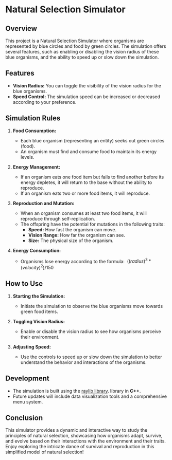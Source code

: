 # Natural Selection Simulator

## Overview

This project is a Natural Selection Simulator where organisms are represented by blue circles and food by green circles. The simulation offers several features, such as enabling or disabling the vision radius of these blue organisms, and the ability to speed up or slow down the simulation.

## Features

- **Vision Radius:** You can toggle the visibility of the vision radius for the blue organisms.
- **Speed Control:** The simulation speed can be increased or decreased according to your preference.

## Simulation Rules

1. **Food Consumption:**
    - Each blue organism (representing an entity) seeks out green circles (food).
    - An organism must find and consume food to maintain its energy levels.

2. **Energy Management:**
    - If an organism eats one food item but fails to find another before its energy depletes, it will return to the base without the ability to reproduce.
    - If an organism eats two or more food items, it will reproduce.

3. **Reproduction and Mutation:**
    - When an organism consumes at least two food items, it will reproduce through self-replication.
    - The offspring have the potential for mutations in the following traits:
        - **Speed:** How fast the organism can move.
        - **Vision Range:** How far the organism can see.
        - **Size:** The physical size of the organism.

4. **Energy Consumption:**
    - Organisms lose energy according to the formula:
      $\ ((radius)^3 * (velocity)^2) / 150$
## How to Use

1. **Starting the Simulation:**
    - Initiate the simulation to observe the blue organisms move towards green food items.

2. **Toggling Vision Radius:**
    - Enable or disable the vision radius to see how organisms perceive their environment.

3. **Adjusting Speed:**
    - Use the controls to speed up or slow down the simulation to better understand the behavior and interactions of the organisms.

## Development

- The simulation is built using the [raylib library]("[https://github.com/ "GitHub - Where the world builds software](https://github.com/raysan5/raylib)").
 library in **C++**.
- Future updates will include data visualization tools and a comprehensive menu system.

## Conclusion

This simulator provides a dynamic and interactive way to study the principles of natural selection, showcasing how organisms adapt, survive, and evolve based on their interactions with the environment and their traits. Enjoy exploring the intricate dance of survival and reproduction in this simplified model of natural selection!
